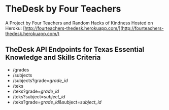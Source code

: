 TheDesk by Four Teachers
========================

A Project by Four Teachers and Random Hacks of Kindness
Hosted on Heroku: [http://fourteachers-thedesk.herokuapp.com/](http://fourteachers-thedesk.herokuapp.com/)

TheDesk API Endpoints for Texas Essential Knowledge and Skills Criteria
-----------------------------------------------------------------------

*  /grades
*  /subjects
*  /subjects?grade=*grade_id*
*  /teks
*  /teks?grade=*grade_id*
*  /teks?subject=*subject_id*
*  /teks?grade=*grade_id*&subject=*subject_id*

